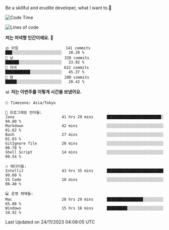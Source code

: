Be a skillful and erudite developer, what I want to.👶

<!--START_SECTION:waka-->
![Code Time](http://img.shields.io/badge/Code%20Time-226%20hrs%2039%20mins-blue)

![Lines of code](https://img.shields.io/badge/%EC%A0%80%EB%8A%94%20%EC%97%AC%ED%83%9C%EA%B9%8C%EC%A7%80%20-734.7%20thousand%20%EC%A4%84%EC%9D%98%20%EC%BD%94%EB%93%9C%EB%A5%BC%20%EC%9E%91%EC%84%B1%ED%96%88%EC%96%B4%EC%9A%94.-blue)

**저는 저녁형 인간이에요. 🦉** 

```text
🌞 아침                     141 commits         ███░░░░░░░░░░░░░░░░░░░░░░   10.28 % 
🌆 낮　                     328 commits         ██████░░░░░░░░░░░░░░░░░░░   23.92 % 
🌃 저녁                     622 commits         ███████████░░░░░░░░░░░░░░   45.37 % 
🌙 밤　                     280 commits         █████░░░░░░░░░░░░░░░░░░░░   20.42 % 
```


📊 **저는 이번주를 이렇게 시간을 보냈어요.** 

```text
🕑︎ Timezone: Asia/Tokyo

💬 프로그래밍 언어들: 
Java                     41 hrs 29 mins      ████████████████████████░   94.80 % 
Markdown                 42 mins             ░░░░░░░░░░░░░░░░░░░░░░░░░   01.62 % 
Bash                     27 mins             ░░░░░░░░░░░░░░░░░░░░░░░░░   01.03 % 
GitIgnore file           20 mins             ░░░░░░░░░░░░░░░░░░░░░░░░░   00.78 % 
Shell Script             14 mins             ░░░░░░░░░░░░░░░░░░░░░░░░░   00.54 % 

🔥 에디터들: 
IntelliJ                 43 hrs 35 mins      █████████████████████████   99.60 % 
VS Code                  10 mins             ░░░░░░░░░░░░░░░░░░░░░░░░░   00.40 % 

💻 운영 체제들: 
Mac                      28 hrs 29 mins      ████████████████░░░░░░░░░   65.08 % 
Windows                  15 hrs 16 mins      █████████░░░░░░░░░░░░░░░░   34.92 % 
```


 Last Updated on 24/11/2023 04:08:05 UTC
<!--END_SECTION:waka-->
